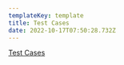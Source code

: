 ```yaml
---
templateKey: template
title: Test Cases
date: 2022-10-17T07:50:28.732Z
---
```

[Test Cases](https://drive.google.com/file/d/1KBmcem8LcozGYr1tgh4SYHzjL1vBNZb0/view)